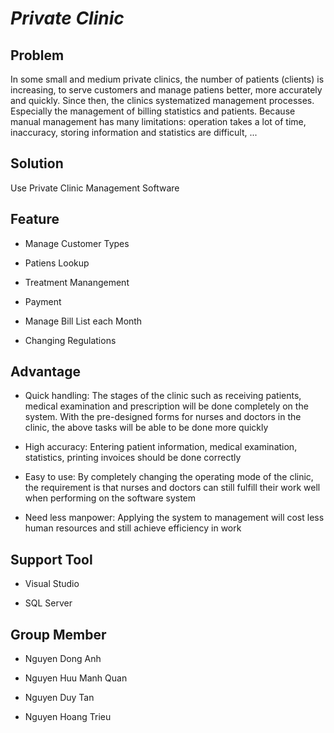 *Private Clinic*
===

**Problem**
-----------
In some small and medium private clinics, the number of patients (clients) is increasing, to serve customers and manage patiens better, more accurately and quickly. Since then, the clinics systematized management processes. Especially the management of billing statistics and patients. Because manual management has many limitations: operation takes a lot of time, inaccuracy, storing information and statistics are difficult, ...



**Solution**
------------
Use Private Clinic Management Software



**Feature**
-----------

* Manage Customer Types

* Patiens Lookup

* Treatment Manangement

* Payment 

* Manage Bill List each Month

* Changing Regulations



**Advantage**
-------------

* Quick handling: The stages of the clinic such as receiving patients, medical examination and prescription will be done completely on the system. With the pre-designed forms for nurses and doctors in the clinic, the above tasks will be able to be done more quickly

* High accuracy: Entering patient information, medical examination, statistics, printing invoices should be done correctly

* Easy to use: By completely changing the operating mode of the clinic, the requirement is that nurses and doctors can still fulfill their work well when performing on the software system

* Need less manpower: Applying the system to management will cost less human resources and still achieve efficiency in work



**Support Tool**
----------------

* Visual Studio

* SQL Server



**Group Member**
----------------

* Nguyen Dong Anh

* Nguyen Huu Manh Quan

* Nguyen Duy Tan

* Nguyen Hoang Trieu
